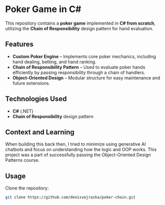 # Poker Game in C#

This repository contains a **poker game** implemented in **C# from scratch**, utilizing the **Chain of Responsibility** design pattern for hand evaluation. 

## Features
- **Custom Poker Engine** – Implements core poker mechanics, including hand dealing, betting, and hand ranking.
- **Chain of Responsibility Pattern** – Used to evaluate poker hands efficiently by passing responsibility through a chain of handlers.
- **Object-Oriented Design** – Modular structure for easy maintenance and future extensions.

## Technologies Used
- **C#** (.NET)
- **Chain of Responsibility** design pattern

## Context and Learning
When building this back then, I tried to minimize using generative AI chatbots and focus on understanding how the logic and OOP works. This project was a part of successfully passing the Object-Oriented Design Patterns course.

## Usage
Clone the repository:
   ```sh
   git clone https://github.com/denisvejrazka/poker-chain.git
